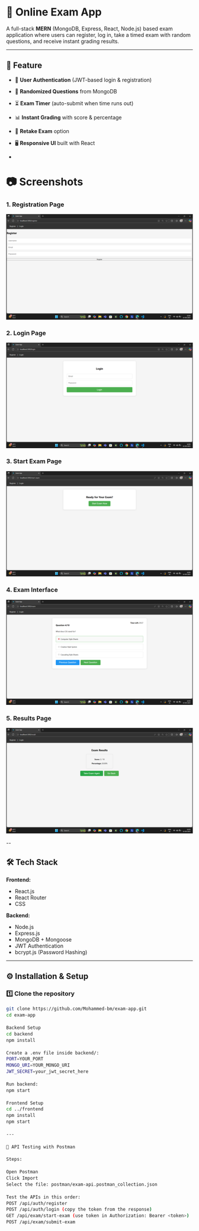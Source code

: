 # 📝 Online Exam App  
A full-stack **MERN** (MongoDB, Express, React, Node.js) based exam application where users can register, log in, take a timed exam with random questions, and receive instant grading results.

-------

## 🚀 Feature
- 🔐 **User Authentication** (JWT-based login & registration)
- 🎯 **Randomized Questions** from MongoDB
- ⏳ **Exam Timer** (auto-submit when time runs out)
- 📊 **Instant Grading** with score & percentage
- 🔄 **Retake Exam** option
- 🖥 **Responsive UI** built with React

-

# 📷 Screenshots

### 1. Registration Page
![Registration Page](screenshots/registration.png)

### 2. Login Page
![Login Page](screenshots/login.png)

### 3. Start Exam Page
![Start Exam Page](screenshots/start-exam.png)

### 4. Exam Interface
![Exam Page](screenshots/exam.png)

### 5. Results Page
![Results Page](screenshots/results.png)

--

## 🛠 Tech Stack
**Frontend:**
- React.js
- React Router
- CSS

**Backend:**
- Node.js
- Express.js
- MongoDB + Mongoose
- JWT Authentication
- bcrypt.js (Password Hashing) 

---

## ⚙️ Installation & Setup

### 1️⃣ Clone the repository
```bash
git clone https://github.com/Mohammed-bm/exam-app.git
cd exam-app

Backend Setup
cd backend
npm install

Create a .env file inside backend/:
PORT=YOUR_PORT
MONGO_URI=YOUR_MONGO_URI
JWT_SECRET=your_jwt_secret_here

Run backend:
npm start

Frontend Setup
cd ../frontend
npm install
npm start

---

🧪 API Testing with Postman

Steps:

Open Postman
Click Import
Select the file: postman/exam-api.postman_collection.json

Test the APIs in this order:
POST /api/auth/register
POST /api/auth/login (copy the token from the response)
GET /api/exam/start-exam (use token in Authorization: Bearer <token>)
POST /api/exam/submit-exam
